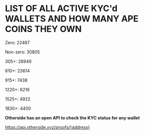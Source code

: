 # LIST OF ALL ACTIVE KYC'd WALLETS AND HOW MANY APE COINS THEY OWN

Zero: 22487

Non-zero: 30805

305+: 28949

610+: 23614

915+: 7438

1220+: 6216

1525+: 4922

1830+: 4400

**Otherside has an open API to check the KYC status for any wallet**

https://api.otherside.xyz/proofs/{address}